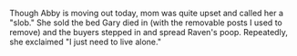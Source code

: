 Though Abby is moving out today, mom was quite upset and called her a "slob." She sold the bed Gary died in (with the removable posts I used to remove) and the buyers stepped in and spread Raven's poop. Repeatedly, she exclaimed "I just need to live alone."
